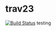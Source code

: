 # trav23
[![Build Status](https://travis-ci.com/delete127/trav23.svg?branch=master)](https://travis-ci.com/delete127/trav23)
testing
